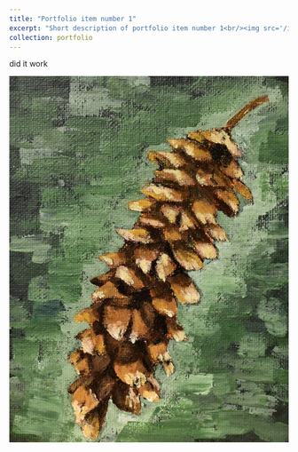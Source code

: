 ```yaml
---
title: "Portfolio item number 1"
excerpt: "Short description of portfolio item number 1<br/><img src='/images/p0.png'>"
collection: portfolio
---
```


did it work

![p0](/images/p0.jpg)
